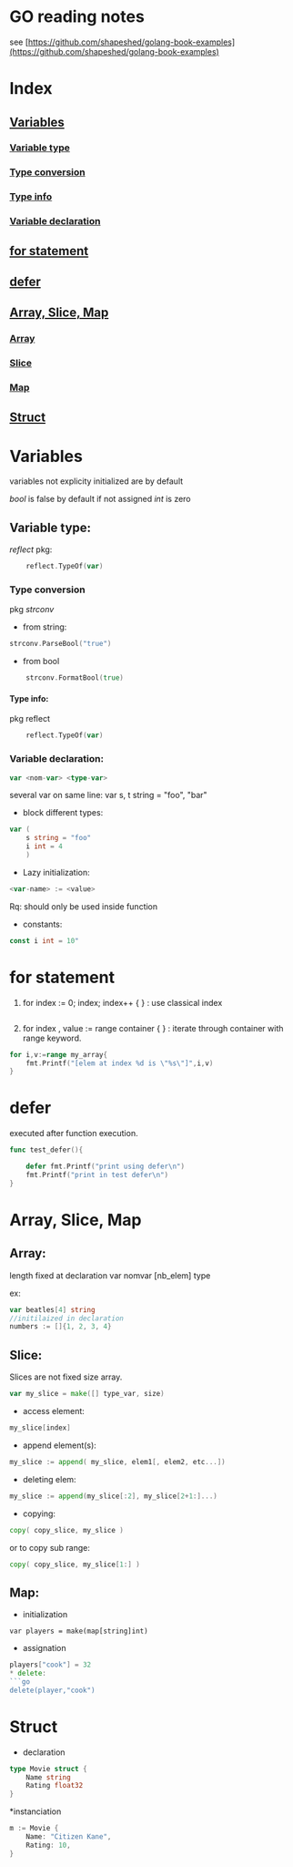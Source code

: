 # GO reading notes
see [https://github.com/shapeshed/golang-book-examples](https://github.com/shapeshed/golang-book-examples)

# Index
## [Variables](#variables)
### [Variable type](#variable-type)
### [Type conversion](#type-conversion)
### [Type info](#type-info)
### [Variable declaration](#variable-declaration)
## [for statement](#for-statement)
## [defer](#defer)
## [Array, Slice, Map](#array-slice-map)
### [Array](#array)
### [Slice](#slice)
### [Map](#map)
## [Struct](struct)


# Variables

variables not explicity initialized are by default

*bool* is false by default if not assigned
*int* is zero

## Variable type: 

*reflect* pkg:
```go
    reflect.TypeOf(var)
```

### Type conversion
pkg *strconv*
* from string:
```go
strconv.ParseBool("true")
```
   
* from bool 
```go
    strconv.FormatBool(true) 
````

#### Type info: 
pkg reflect
```go
    reflect.TypeOf(var)
```
### Variable declaration:
```go
var <nom-var> <type-var>
```
several var on same line: var s, t string = "foo", "bar"

* block different types:
```go
var (
	s string = "foo"
  	i int = 4
    )
```
* Lazy initialization: 
```go
<var-name> := <value> 
```
Rq: should only be used inside function


* constants: 
```go
const i int = 10"
```

# for statement

1) for index := 0; index; index++ { } : use classical index
```
```

2) for index , value := range container { } : iterate through container with range keyword.
```go
for i,v:=range my_array{
	fmt.Printf("[elem at index %d is \"%s\"]",i,v)
}
```
# defer

executed after function execution.
```go
func test_defer(){

	defer fmt.Printf("print using defer\n")
	fmt.Printf("print in test defer\n")
}
```

# Array, Slice, Map

## Array:
length fixed at declaration
var nomvar [nb_elem] type

ex:
```go
var beatles[4] string
//initilaized in declaration
numbers := []{1, 2, 3, 4}
```

## Slice: 
Slices are not fixed size array.
```go
var my_slice = make([] type_var, size)
```
* access element: 
```go
my_slice[index]
```
* append element(s): 
```go
my_slice := append( my_slice, elem1[, elem2, etc...])
```
* deleting elem: 
```go
my_slice := append(my_slice[:2], my_slice[2+1:]...)
```
* copying: 
```go
copy( copy_slice, my_slice ) 
```
or to copy sub range:
```go
copy( copy_slice, my_slice[1:] ) 
```


## Map:
* initialization
```
var players = make(map[string]int)
```
* assignation
```go
players["cook"] = 32
* delete:
```go
delete(player,"cook")
```

# Struct
* declaration
```go
type Movie struct {
	Name string
	Rating float32
}
```
*instanciation
```go
m := Movie {
	Name: "Citizen Kane",
	Rating: 10,
}
```
